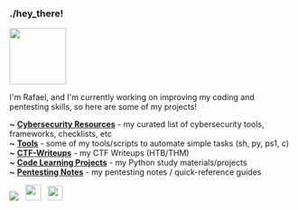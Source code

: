 ### ./hey_there!

<img src="https://i.gifer.com/origin/a1/a19978b49316d96905ac7ae947aba9a9.gif" width="100">

I'm Rafael, and I'm currently working on improving my coding and pentesting skills, so here are some of my projects!  

**~** [**Cybersecurity Resources**](https://github.com/rafaelbaldasso/Cybersecurity-Resources) - my curated list of cybersecurity tools, frameworks, checklists, etc  
**~** [**Tools**](https://github.com/rafaelbaldasso/Tools) - some of my tools/scripts to automate simple tasks (sh, py, ps1, c)  
**~** [**CTF-Writeups**](https://github.com/rafaelbaldasso/CTF-Writeups) - my CTF Writeups (HTB/THM)  
**~** [**Code Learning Projects**](https://github.com/rafaelbaldasso/Code-Learning-Projects) - my Python study materials/projects  
**~** [**Pentesting Notes**](https://github.com/rafaelbaldasso/Pentesting-Notes) - my pentesting notes / quick-reference guides  

<!---
[![Top Langs](https://github-readme-stats.vercel.app/api/top-langs/?username=rafaelbaldasso&layout=compact)](https://github.com/anuraghazra/github-readme-stats)
---!>

<a href="https://app.hackthebox.eu/profile/430331" target="_blank"><img src="https://www.hackthebox.eu/badge/image/430331"></img></a>  
&nbsp;  

<a href="https://www.linkedin.com/in/rafaelbaldasso/" target="_blank"><img src="https://www.freepnglogos.com/uploads/linkedin-symbol-logo-22.png" width="28"></img></a> &nbsp; <a href="https://twitter.com/rafaelbaldasso" target="_blank"><img src="https://aux2.iconspalace.com/uploads/twitter-round-icon-256.png" width="26"></img></a>
